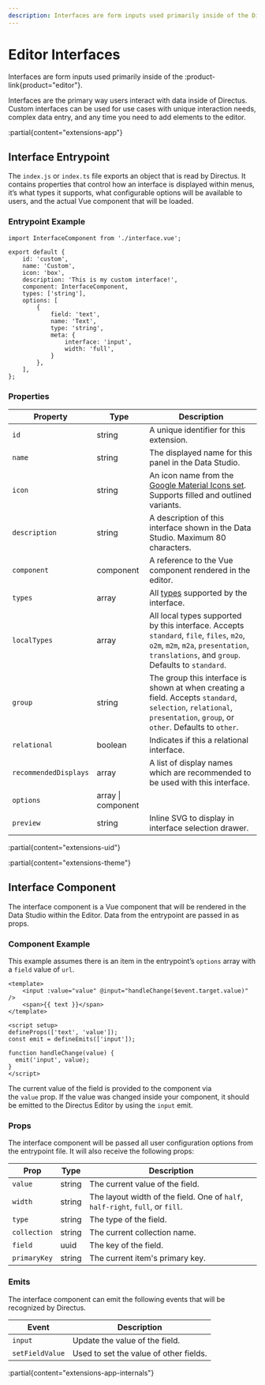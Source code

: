 ```yaml
---
description: Interfaces are form inputs used primarily inside of the Directus Editor.
---
```


# Editor Interfaces

Interfaces are form inputs used primarily inside of the :product-link{product="editor"}.

Interfaces are the primary way users interact with data inside of Directus. Custom interfaces can be used for use cases with unique interaction needs, complex data entry, and any time you need to add elements to the editor.

<!-- TODO: Image -->

:partial{content="extensions-app"}

## Interface Entrypoint

The `index.js` or `index.ts` file exports an object that is read by Directus. It contains properties that control how an interface is displayed within menus, it’s what types it supports, what configurable options will be available to users, and the actual Vue component that will be loaded.

### Entrypoint Example

```vue
import InterfaceComponent from './interface.vue';

export default {
	id: 'custom',
	name: 'Custom',
	icon: 'box',
	description: 'This is my custom interface!',
	component: InterfaceComponent,
	types: ['string'],
	options: [
		{
			field: 'text',
			name: 'Text',
			type: 'string',
			meta: {
				interface: 'input',
				width: 'full',
			}
		},
	],
};
```

### Properties

| Property              | Type               | Description                                                                                                                                                                        |
| --------------------- | ------------------ | ---------------------------------------------------------------------------------------------------------------------------------------------------------------------------------- |
| `id`                  | string             | A unique identifier for this extension.                                                                                                                                            |
| `name`                | string             | The displayed name for this panel in the Data Studio.                                                                                                                              |
| `icon`                | string             | An icon name from the [Google Material Icons set](https://fonts.google.com/icons). Supports filled and outlined variants.                                                          |
| `description`         | string             | A description of this interface shown in the Data Studio. Maximum 80 characters.                                                                                                   |
| `component`           | component          | A reference to the Vue component rendered in the editor.                                                                                                                           |
| `types`               | array              | All [types](/data-modeling/fields) supported by the interface.                                                                                                                     |
| `localTypes`          | array              | All local types supported by this interface. Accepts `standard`, `file`, `files`, `m2o`, `o2m`, `m2m`, `m2a`, `presentation`, `translations`, and `group`. Defaults to `standard`. |
| `group`               | string             | The group this interface is shown at when creating a field. Accepts `standard`, `selection`, `relational`, `presentation`, `group`, or `other`. Defaults to `other`.               |
| `relational`          | boolean            | Indicates if this a relational interface.                                                                                                                                          |
| `recommendedDisplays` | array              | A list of display names which are recommended to be used with this interface.                                                                                                      |
| `options`             | array \| component |                                                                                                                                                                                    | When an array, options contains user-configurable fields that are set when creating or editing the interface.
| `preview`             | string             | Inline SVG to display in interface selection drawer.                                                                                                                               |

:partial{content="extensions-uid"}

:partial{content="extensions-theme"}

## Interface Component

The interface component is a Vue component that will be rendered in the Data Studio within the Editor. Data from the entrypoint are passed in as props.

### Component Example

This example assumes there is an item in the entrypoint’s `options` array with a `field` value of `url`.

```vue
<template>
	<input :value="value" @input="handleChange($event.target.value)" />
	<span>{{ text }}</span>
</template>

<script setup>
defineProps(['text', 'value']);
const emit = defineEmits(['input']);

function handleChange(value) {
  emit('input', value);
}
</script>
```

The current value of the field is provided to the component via the `value` prop. If the value was changed inside your component, it should be emitted to the Directus Editor by using the `input` emit.

### Props

The interface component will be passed all user configuration options from the entrypoint file. It will also receive the following props: 

| Prop         | Type   | Description                                                                    |
| ------------ | ------ | ------------------------------------------------------------------------------ |
| `value`      | string | The current value of the field.                                                |
| `width`      | string | The layout width of the field. One of `half`, `half-right`, `full`, or `fill`. |
| `type`       | string | The type of the field.                                                         |
| `collection` | string | The current collection name.                                                   |
| `field`      | uuid   | The key of the field.                                                          |
| `primaryKey` | string | The current item's primary key.                                                |

### Emits

The interface component can emit the following events that will be recognized by Directus.

| Event           | Description                            |
| --------------- | -------------------------------------- |
| `input`         | Update the value of the field.         |
| `setFieldValue` | Used to set the value of other fields. |

:partial{content="extensions-app-internals"}